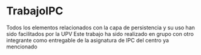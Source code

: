 # TrabajoIPC
Todos los elementos relacionados con la capa de persistencia y su uso han sido facilitados por la UPV
Este trabajo ha sido realizado en grupo con otro integrante como entregable de la asignatura de IPC del centro ya mencionado
